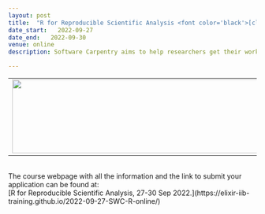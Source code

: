```yaml
---
layout: post
title:  "R for Reproducible Scientific Analysis <font color='black'>[closed]</font>"
date_start:   2022-09-27
date_end:   2022-09-30
venue: online
description: Software Carpentry aims to help researchers get their work done in less time and with less pain by teaching them basic research computing skills. This hands-on workshop will cover basic computing concepts and tools, including program design, data management, data visualization, and task automation using R and RStudio software environment. Participants will be encouraged to help one another and to apply what they have learned to their own research problems.

---
```


<table border="0">
<tr>
	<td><a href="https://elixir-iib-training.github.io/2022-09-27-SWC-R-online/"><img src="../../../img/Logo_SWC_Elixir.png" height="150" width="600"></a>
	</td>
</tr>
</table>

<br>
The course webpage with all the information and the link to submit your application can be found at:<br>
[R for Reproducible Scientific Analysis,  27-30 Sep 2022.](https://elixir-iib-training.github.io/2022-09-27-SWC-R-online/)
